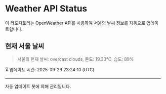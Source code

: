 
# Weather API Status

이 리포지토리는 OpenWeather API를 사용하여 서울의 날씨 정보를 자동으로 업데이트합니다.

## 현재 서울 날씨
> 서울의 현재 날씨: overcast clouds, 온도: 19.33°C, 습도: 89%

⏳ 업데이트 시간: 2025-09-29 23:24:10 (UTC)

---
자동 업데이트 봇에 의해 관리됩니다.
